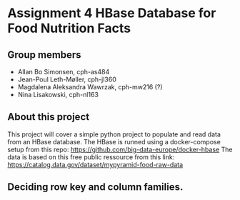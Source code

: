 # Assignment 4 HBase Database for Food Nutrition Facts

## Group members

- Allan Bo Simonsen, cph-as484
- Jean-Poul Leth-Møller, cph-jl360
- Magdalena Aleksandra Wawrzak, cph-mw216 (?)
- Nina Lisakowski, cph-nl163

## About this project
This project will cover a simple python project to populate and read data from an HBase database.
The HBase is runned using a docker-compose setup from this repo: https://github.com/big-data-europe/docker-hbase
The data is based on this free public ressource from this link: https://catalog.data.gov/dataset/mypyramid-food-raw-data

## Deciding row key and column families.
